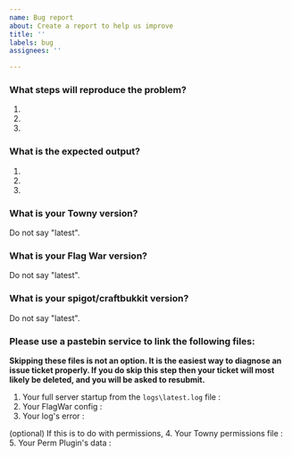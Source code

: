 ```yaml
---
name: Bug report
about: Create a report to help us improve
title: ''
labels: bug
assignees: ''

---
```


### What steps will reproduce the problem?
1.
2.
3.


### What is the expected output?
1.
2.
3.


### What is your Towny version?
Do not say "latest".


### What is your Flag War version?
Do not say "latest".


### What is your spigot/craftbukkit version?
Do not say "latest".



### Please use a pastebin service to link the following files:

**Skipping these files is not an option. It is the easiest way to diagnose an issue ticket properly.
If you do skip this step then your ticket will most likely be deleted, and you will be asked to resubmit.**
1. Your full server startup from the `logs\latest.log` file :
2. Your FlagWar config :
3. Your log's error :

(optional) If this is to do with permissions,
4. Your Towny permissions file :
5. Your Perm Plugin's data :
